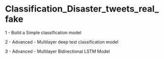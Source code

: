 # Classification_Disaster_tweets_real_fake

1 - Build a Simple classification model

2 - Advanced - Multilayer deep test classification model

3 - Advanced - Multilayer Bidirectional LSTM Model
